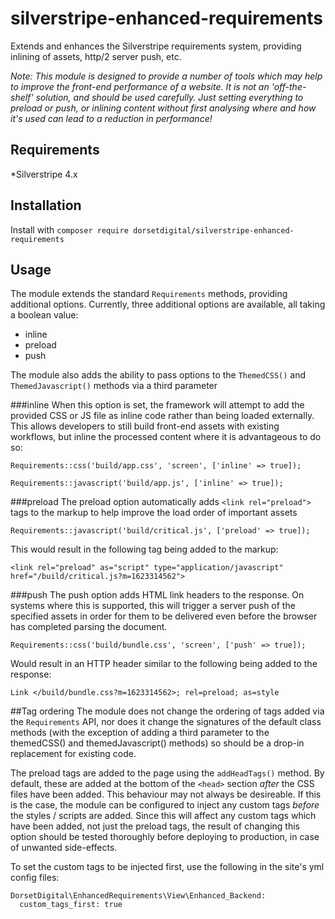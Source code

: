 # silverstripe-enhanced-requirements

Extends and enhances the Silverstripe requirements system, providing inlining of assets, http/2 server push, etc.

_Note: This module is designed to provide a number of tools which may help to improve the front-end performance of a website.  It is not an 'off-the-shelf' solution, and should be used carefully.  Just setting everything to preload or push, or inlining content without first analysing where and how it's used can lead to a reduction in performance!_

## Requirements
*Silverstripe 4.x

## Installation
Install with `composer require dorsetdigital/silverstripe-enhanced-requirements`

## Usage

The module extends the standard `Requirements` methods, providing additional options.  Currently, three additional options are available, all taking a boolean value:

- inline
- preload
- push

The module also adds the ability to pass options to the `ThemedCSS()` and `ThemedJavascript()` methods via a third parameter

###inline
When this option is set, the framework will attempt to add the provided CSS or JS file as inline code rather than being loaded externally.   This allows developers to still build front-end assets with existing workflows, but inline the processed content where it is advantageous to do so:
```
Requirements::css('build/app.css', 'screen', ['inline' => true]);
```

```
Requirements::javascript('build/app.js', ['inline' => true]);
```

###preload
The preload option automatically adds `<link rel="preload">` tags to the markup to help improve the load order of important assets

```
Requirements::javascript('build/critical.js', ['preload' => true]);
```
This would result in the following tag being added to the markup:
```
<link rel="preload" as="script" type="application/javascript" href="/build/critical.js?m=1623314562">
```

###push
The push option adds HTML link headers to the response.  On systems where this is supported, this will trigger a server push of the specified assets in order for them to be delivered even before the browser has completed parsing the document.

```
Requirements::css('build/bundle.css', 'screen', ['push' => true]);
```

Would result in an HTTP header similar to the following being added to the response:

```	
Link </build/bundle.css?m=1623314562>; rel=preload; as=style 
```


##Tag ordering
The module does not change the ordering of tags added via the `Requirements` API, nor does it change the signatures of the default class methods (with the exception of adding a third parameter to the themedCSS() and themedJavascript() methods) so should be a drop-in replacement for existing code.

The preload tags are added to the page using the `addHeadTags()` method.  By default, these are added at the bottom of the `<head>` section _after_ the CSS files have been added.  This behaviour may not always be desireable.  If this is the case, the module can be configured to inject any custom tags _before_ the styles / scripts are added.
Since this will affect any custom tags which have been added, not just the preload tags, the result of changing this option should be tested thoroughly before deploying to production, in case of unwanted side-effects.

To set the custom tags to be injected first, use the following in the site's yml config files:

``` 
DorsetDigital\EnhancedRequirements\View\Enhanced_Backend:
  custom_tags_first: true
```